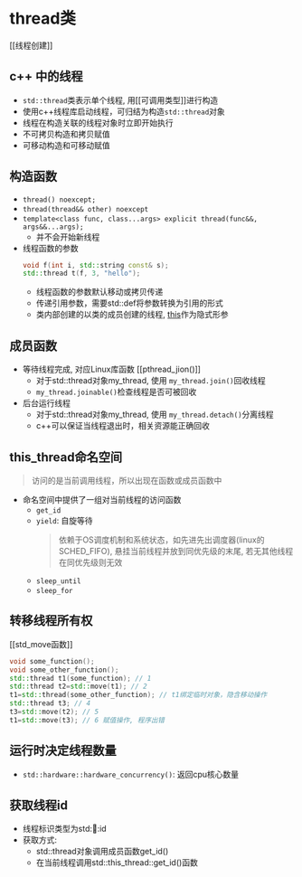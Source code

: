 # thread类

[[线程创建]]

## c++ 中的线程

- `std::thread`类表示单个线程, 用[[可调用类型]]进行构造
- 使用c++线程库启动线程，可归结为构造`std::thread`对象
- 线程在构造关联的线程对象时立即开始执行
- 不可拷贝构造和拷贝赋值
- 可移动构造和可移动赋值  
   
## 构造函数 

- `thread() noexcept;`
- `thread(thread&& other) noexcept`
- `template<class func, class...args> explicit thread(func&&, args&&...args);`
  - 并不会开始新线程
- 线程函数的参数 
  ```c++
  void f(int i, std::string const& s);
  std::thread t(f, 3, "hello");
  ```
  - 线程函数的参数默认移动或拷贝传递
  - 传递引用参数，需要std::def将参数转换为引用的形式
  - 类内部创建的以类的成员创建的线程, [this](c++_structure_this.md)作为隐式形参
   
## 成员函数   
- 等待线程完成, 对应Linux库函数 [[pthread_jion()]]
  - 对于std::thread对象my_thread, 使用 `my_thread.join()`回收线程
  - `my_thread.joinable()`检查线程是否可被回收
- 后台运行线程
  - 对于std::thread对象my_thread, 使用 `my_thread.detach()`分离线程
  - c++可以保证当线程退出时，相关资源能正确回收
  
## this_thread命名空间  

> 访问的是当前调用线程，所以出现在函数或成员函数中 

- 命名空间中提供了一组对当前线程的访问函数
  - `get_id`
  - `yield`: 自旋等待
    > 依赖于OS调度机制和系统状态，如先进先出调度器(linux的SCHED_FIFO), 悬挂当前线程并放到同优先级的末尾, 若无其他线程在同优先级则无效
  - `sleep_until`
  - `sleep_for`
  

## 转移线程所有权

[[std_move函数]]

```c++
void some_function();
void some_other_function();
std::thread t1(some_function); // 1
std::thread t2=std::move(t1); // 2
t1=std::thread(some_other_function); // t1绑定临时对象，隐含移动操作
std::thread t3; // 4
t3=std::move(t2); // 5
t1=std::move(t3); // 6 赋值操作, 程序出错
```

## 运行时决定线程数量

- `std::hardware::hardware_concurrency()`: 返回cpu核心数量

## 获取线程id

- 线程标识类型为std::thread::id
- 获取方式: 
  - std::thread对象调用成员函数get_id()
  - 在当前线程调用std::this_thread::get_id()函数
  